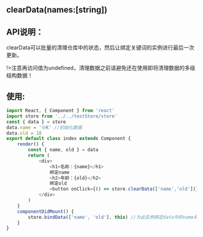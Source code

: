 ## **clearData**(names:[string])

## API说明：

clearData可以批量的清理仓库中的状态，然后让绑定关键词的实例进行最后一次更新。

!>注意再访问值为undefined，清理数据之前请避免还在使用即将清理数据的多级结构数据！


## 使用:
```javascript
import React, { Component } from 'react'
import store from '../../testStore/store'
const { data } = store 
data.name = '小K' //初始化数据  
data.old = 18   
export default class index extends Component {
    render() { 
        const { name, old } = data
        return (
            <div>
                <h1>名称：{name}</h1> 
                绑定name
                <h2>年龄：{old}</h2>
                绑定old
                <button onClick={() => store.clearData(['name','old'])}>清理名称和年龄</button>
            </div>
        )
    }
    componentDidMount() {
        store.bindData(['name', 'old'], this) //为此实例绑定data中的name和old数据的更新
    }
}

```